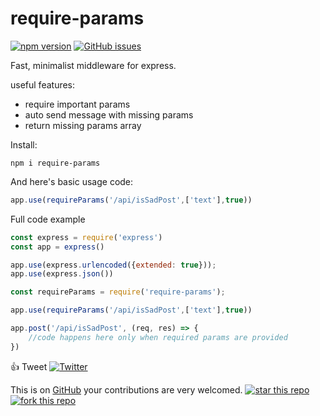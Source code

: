# require-params 
[![npm version](https://badge.fury.io/js/require-params.svg)](https://badge.fury.io/js/require-params)
[![GitHub issues](https://img.shields.io/github/issues/Microsmsm/require-params.svg)](https://github.com/Microsmsm/require-params/issues)

Fast, minimalist middleware for express.


useful features:

 * require important params
 * auto send message with missing params
 * return missing params array 

Install:
```
npm i require-params
```

And here's basic usage code:

```javascript
app.use(requireParams('/api/isSadPost',['text'],true))
```



Full code example
```javascript
const express = require('express')
const app = express()

app.use(express.urlencoded({extended: true}));
app.use(express.json())

const requireParams = require('require-params');

app.use(requireParams('/api/isSadPost',['text'],true))

app.post('/api/isSadPost', (req, res) => {
    //code happens here only when required params are provided
})
```

:+1: Tweet [![Twitter](https://img.shields.io/twitter/url/https/www.npmjs.com/package/require-params.svg?style=social)](https://twitter.com/intent/tweet?text=Wow:&url=https%3A%2F%2Fwww.npmjs.com%2Fpackage%2Frequire-params)


This is on [GitHub](https://github.com/Microsmsm/require-params) your contributions are very welcomed.
[![star this repo](http://githubbadges.com/star.svg?user=Microsmsm&repo=require-params&style=flat)](https://github.com/Microsmsm/require-params)
[![fork this repo](http://githubbadges.com/fork.svg?user=Microsmsm&repo=require-params&style=flat)](https://github.com/Microsmsm/require-params/fork)


